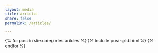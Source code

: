 ```yaml
---
layout: media
title: Articles
share: false
permalink: /articles/

---
```


<div class="tiles">                                                             
{% for post in site.categories.articles %}
  {% include post-grid.html %}                                                  
{% endfor %}                                                                    
</div><!-- /.tiles -->     

